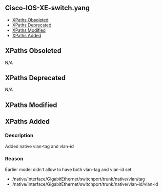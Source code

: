 ## Cisco-IOS-XE-switch.yang

- [XPaths Obsoleted](#xpaths-obsoleted)
- [XPaths Deprecated](#xpaths-deprecated)
- [XPaths Modified](#xpaths-modified)
- [XPaths Added](#xpaths-added)

## XPaths Obsoleted

N/A

## XPaths Deprecated

N/A

## XPaths Modified


## XPaths Added

### Description
Added native vlan-tag and vlan-id 

### Reason 
Earlier model didn't allow to have both vlan-tag and vlan-id set

- /native/interface/GigabitEthernet/switchport/trunk/native/vlan/tag
- /native/interface/GigabitEthernet/switchport/trunk/native/vlan-id/vlan-id




